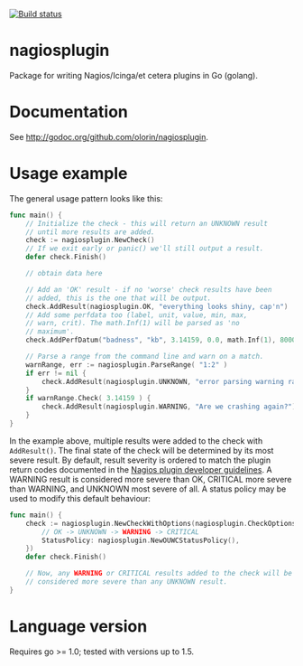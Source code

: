 [![Build status](https://travis-ci.org/olorin/nagiosplugin.svg?branch=master)](https://travis-ci.org/olorin/nagiosplugin)

# nagiosplugin

Package for writing Nagios/Icinga/et cetera plugins in Go (golang).

# Documentation

See http://godoc.org/github.com/olorin/nagiosplugin. 

# Usage example

The general usage pattern looks like this:

```go
func main() {
	// Initialize the check - this will return an UNKNOWN result
	// until more results are added.
	check := nagiosplugin.NewCheck()
	// If we exit early or panic() we'll still output a result.
	defer check.Finish()

	// obtain data here

	// Add an 'OK' result - if no 'worse' check results have been
	// added, this is the one that will be output.
	check.AddResult(nagiosplugin.OK, "everything looks shiny, cap'n")
	// Add some perfdata too (label, unit, value, min, max,
	// warn, crit). The math.Inf(1) will be parsed as 'no
	// maximum'.
	check.AddPerfDatum("badness", "kb", 3.14159, 0.0, math.Inf(1), 8000.0, 9000.0)

	// Parse a range from the command line and warn on a match.
	warnRange, err := nagiosplugin.ParseRange( "1:2" )
	if err != nil {
		check.AddResult(nagiosplugin.UNKNOWN, "error parsing warning range")
	}
	if warnRange.Check( 3.14159 ) {
		check.AddResult(nagiosplugin.WARNING, "Are we crashing again?")
	}
}
```

In the example above, multiple results were added to the check with `AddResult()`. The final state of the check will be determined by its most severe result. By default, result severity is ordered to match the plugin return codes documented in the [Nagios plugin developer guidelines][guidelines]. A WARNING result is considered more severe than OK, CRITICAL more severe than WARNING, and UNKNOWN most severe of all. A status policy may be used to modify this default behaviour:

```go
func main() {
	check := nagiosplugin.NewCheckWithOptions(nagiosplugin.CheckOptions{
		// OK -> UNKNOWN -> WARNING -> CRITICAL
		StatusPolicy: nagiosplugin.NewOUWCStatusPolicy(),
	})
	defer check.Finish()

	// Now, any WARNING or CRITICAL results added to the check will be
	// considered more severe than any UNKNOWN result.
}
```

[guidelines]: https://nagios-plugins.org/doc/guidelines.html

# Language version

Requires go >= 1.0; tested with versions up to 1.5.
